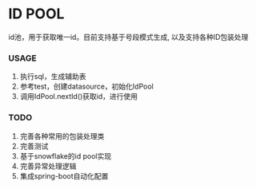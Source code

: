 # ID POOL
id池，用于获取唯一id。目前支持基于号段模式生成, 以及支持各种ID包装处理

### USAGE
1. 执行sql，生成辅助表
2. 参考test，创建datasource，初始化IdPool
3. 调用IdPool.nextId()获取id，进行使用

### TODO
1. 完善各种常用的包装处理类
2. 完善测试
3. 基于snowflake的id pool实现
4. 完善异常处理逻辑
5. 集成spring-boot自动化配置